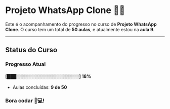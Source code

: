 # **Projeto WhatsApp Clone** 📱📞

Este é o acompanhamento do progresso no curso de **Projeto WhatsApp Clone**. O curso tem um total de **50 aulas**, e atualmente estou na **aula 9**.

---

## **Status do Curso**

### Progresso Atual  
#### [███░░░░░░░░░░░░░░░░░░░░] **18%**  
- Aulas concluídas: **9 de 50**  

### Bora codar 🚀💻!

